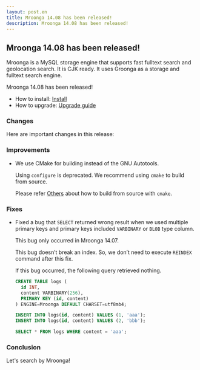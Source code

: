 ```yaml
---
layout: post.en
title: Mroonga 14.08 has been released!
description: Mroonga 14.08 has been released!
---
```


## Mroonga 14.08 has been released!

Mroonga is a MySQL storage engine that supports fast fulltext search
and geolocation search. It is CJK ready. It uses Groonga as a storage
and fulltext search engine.

Mroonga 14.08 has been released!

* How to install: [Install](/docs/install.html)
* How to upgrade: [Upgrade guide](/docs/upgrade.html)

### Changes

Here are important changes in this release:

### Improvements

* We use CMake for building instead of the GNU Autotools.

  Using `configure` is deprecated. We recommend using `cmake` to build from source.

  Please refer [Others](/docs/install/others.html) about how to build from source with `cmake`.

### Fixes

* Fixed a bug that `SELECT` returned wrong result when we used multiple primary keys and primary keys included `VARBINARY` or `BLOB` type column.

  This bug only occurred in Mroonga 14.07.

  This bug doesn’t break an index. So, we don’t need to execute `REINDEX` command after this fix.

  If this bug occurred, the following query retrieved nothing.

  ```sql
  CREATE TABLE logs (
    id INT,
    content VARBINARY(256),
    PRIMARY KEY (id, content)
  ) ENGINE=Mroonga DEFAULT CHARSET=utf8mb4;

  INSERT INTO logs(id, content) VALUES (1, 'aaa');
  INSERT INTO logs(id, content) VALUES (2, 'bbb');

  SELECT * FROM logs WHERE content = 'aaa';
  ```

### Conclusion

Let's search by Mroonga!
